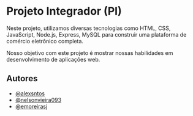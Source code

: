 # Projeto Integrador (PI)

Neste projeto, utilizamos diversas tecnologias como  HTML, CSS, JavaScript, Node.js, Express, MySQL para construir uma plataforma de comércio eletrônico completa.

Nosso objetivo com este projeto é mostrar nossas habilidades em desenvolvimento de aplicações web.
## Autores

- [@alexsntos](https://www.github.com/octokatherine)
- [@nelsonvieira093](https://github.com/nelsonvieira093)
- [@emoreirasj](https://github.com/emoreirasj)
